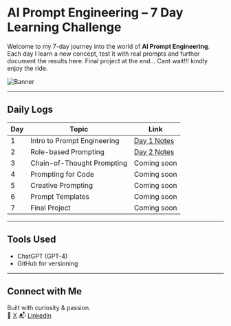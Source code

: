 #  AI Prompt Engineering – 7 Day Learning Challenge

Welcome to my 7-day journey into the world of **AI Prompt Engineering**. Each day I learn a new concept, test it with real prompts and further document the results here. Final project at the end... Cant wait!!! kindly enjoy the ride. 

![Banner]()

---

##  Daily Logs

| Day | Topic | Link |
|-----|-------|------|
| 1 | Intro to Prompt Engineering | [Day 1 Notes](day1_intro.md) |
| 2 | Role-based Prompting | [Day 2 Notes](day2_role_prompts.md) |
| 3 | Chain-of-Thought Prompting | Coming soon |
| 4 | Prompting for Code | Coming soon |
| 5 | Creative Prompting | Coming soon |
| 6 | Prompt Templates | Coming soon |
| 7 | Final Project | Coming soon |

---

##  Tools Used
- ChatGPT (GPT-4)
- GitHub for versioning

---

##  Connect with Me
Built with curiosity & passion.  
🔗 [X](https://x.com/sortsec)
📬 [Linkedin](https://www.linkedin.com/in/ganiyusortput)
